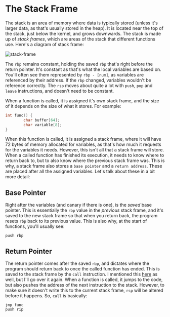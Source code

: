 # The Stack Frame

The stack is an area of memory where data is typically stored \(unless it's larger data, as that's usually stored in the heap\). It is located near the top of the stack, just below the kernel, and grows downwards. The stack is made up of _stack frames_, which are areas of the stack that different functions use. Here's a diagram of stack frame:

![stack-frame](../../.gitbook/assets/stackframe.png)

The `rbp` remains constant, holding the saved `rbp` that's right before the return pointer. It's constant as that's what the local variables are based on. You'll often see them represented by `rbp - [num]`, as variables are referenced by their address. If the `rbp` changed, variables wouldn't be reference correctly. The `rsp` moves about quite a lot with `push`, `pop` and `leave` instructions, and doesn't need to be constant.

When a function is called, it is assigned it's own stack frame, and the size of it depends on the size of what it stores. For example:

```c
int func() {
        char buffer[64];
        char variable[8];
}
```

When this function is called, it is assigned a stack frame, where it will have 72 bytes of memory allocated for variables, as that's how much it requests for the variables it needs. However, this isn't all that a stack frame will store. When a called function has finished its execution, it needs to know where to return back to, but to also know where the previous stack frame was. This is why, a stack frame also stores a `base pointer` and a `return address`. These are placed after all the assigned variables. Let's talk about these in a bit more detail:

## Base Pointer

Right after the variables \(and canary if there is one\), is the _saved_ base pointer. This is essentially the `rbp` value in the _previous_ stack frame, and it's saved to the new stack frame so that when you return back, the program resets `rbp` back to its previous value. This is also why, at the start of functions, you'll usually see:

```text
push rbp
```

## Return Pointer

The return pointer comes after the saved `rbp`, and dictates where the program should return back to once the called function has ended. This is saved to the stack frame by the `call` instruction. I mentioned this [here](calling-functions.md) as well, but I'll go over it again. When a function is called, it jumps to the code, but also pushes the address of the next instruction to the stack. However, to make sure it doesn't write this to the current stack frame, `rsp` will be altered before it happens. So, `call` is basically:

```text
jmp func
push rip
```

